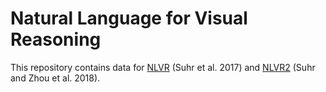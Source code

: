 # Natural Language for Visual Reasoning

This repository contains data for [NLVR](https://github.com/clic-lab/nlvr/tree/master/nlvr) (Suhr et al. 2017) and [NLVR2](https://github.com/clic-lab/nlvr/tree/master/nlvr2) (Suhr and Zhou et al. 2018).
